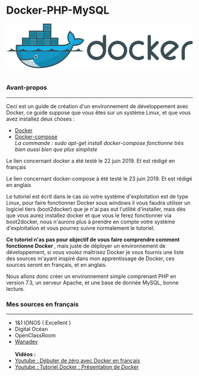# Docker-PHP-MySQL

<img src = "dockerEtiquette.svg"><br><br>

<h3> Avant-propos </h3>
<hr>

<p> Ceci est un guide de création d'un environnement de développement avec Docker, ce guide suppose que vous êtes sur un système Linux, et que vous avez installez deux choses : </p>

<ul>
  <li> <a href="https://www.digitalocean.com/community/tutorials/comment-installer-et-utiliser-docker-sur-ubuntu-18-04-fr">Docker </a></li>
  <li> <a href="https://docs.docker.com/compose/install/"> Docker-compose </a><br><em> La commande : sudo apt-get install docker-compose fonctionne très bien aussi bien que plus simpliste </em></li>

</ul>    
    
<p> Le lien concernant docker a été testé le 22 juin 2019. Et est rédigé en français </p>
<p> Le lien concernant docker-compose à été testé le 23 juin 2019. Et est rédigé en anglais </p>

<p> Le tutoriel est écrit dans le cas où votre système d'exploitation est de type Linux, pour faire fonctionner Docker sous windows il vous faudra utiliser un logiciel tiers (boot2docker) que je n'ai pas eut l'utilité d'installer, mais dès que vous aurez installez docker et que vous le ferez fonctionner via boot2docker, nous n'aurons plus à prendre en compte votre système d'exploitation et vous pourrez suivre normalement le tutoriel. </p>

<p> <strong>Ce tutoriel n'as pas pour objectif de vous faire comprendre comment fonctionne Docker </strong>, mais juste de déployer un environnement de développement, si vous voulez maîtrisez Docker je vous fournis une liste des sources m'ayant inspiré dans mon apprentissage de Docker, ces sources seront en français, et en anglais. </p>

<p> Nous allons donc créer un environnement simple comprenant PHP en version 7.3, un serveur Apache, et une base de donnée MySQL, bonne lecture. </p>


<h3> Mes sources en français </h3>
<hr>

<ul>    
  <li><a href="https://www.ionos.fr/digitalguide/serveur/configuration/tutoriel-docker-installation-et-premiers-pas/"></a> 1&1 IONOS ( Excellent ) </li>
    <li><a href="https://www.digitalocean.com/community/tutorials/comment-installer-et-utiliser-docker-sur-ubuntu-18-04-fr"></a> Digital Océan </li>
    <li><a href="https://openclassrooms.com/fr/courses/2035766-optimisez-votre-deploiement-en-creant-des-conteneurs-avec-docker"></a> OpenClassRoom</li>
    <li><a href="https://www.wanadev.fr/23-tuto-docker-comprendre-docker-partie1/"> Wanadev </a></li>
  <br>
  <strong> Vidéos : </strong>
  <li><a href="https://www.youtube.com/watch?v=SXB6KJ4u5vg"> Youtube : Débuter de zéro avec Docker en français </a></li>
  <li><a href="https://www.youtube.com/watch?v=XgKOC6X8W28"> Youtube : Tutoriel Docker : Présentation de Docker </a></li>
  
  
</ul>  
